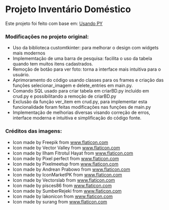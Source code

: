 # Projeto Inventário Doméstico

Este projeto foi feito com base em: [Usando PY](http://www.usandopy.com/pt/artigo/sistema-de-cadastro-em-python-como-fazer-um-inventario-domestico-em-python/)

### Modificações no projeto original:

- Uso da biblioteca customtkinter: para melhorar o design com widgets mais modernos
- Implememtação de uma barra de pesquisa: facilita o uso da tabela quando tem muitos itens cadastrados.
- Remoção de botão para ver foto: torna a interface mais intuitiva para o usuário.
- Aprimoramento do código usando classes para os frames e criação das funções selecionar_imagem e delete_entries em main.py.
- Comando SQL usado para criar tabela em criarBD.py incluído em crud.py e possibilitando a remoção de criarBD.py
- Exclusão da função ver_item em crud.py, para implementar esta funcionalidade foram feitas modificações nas funções de main.py 
- Implementação de melhorias diversas visando correção de erros, interface moderna e intuitiva e simplificação do código fonte.

### Créditos das imagens:

- Icon made by Freepik from www.flaticon.com
- Icon made by Vector Valley from www.flaticon.com
- Icon made by Ilham Fitrotul Hayat from www.flaticon.com
- Icon made by Pixel perfect from www.flaticon.com
- Icon made by Pixelmeetup from www.flaticon.com
- Icon made by Andrean Prabowo from www.flaticon.com
- Icon made by IconMarketPK from www.flaticon.com
- Icon made by Vectorslab from www.flaticon.com
- Icon made by pisces86 from www.flaticon.com
- Icon made by SumberRejeki from www.flaticon.com
- Icon made by lakonicon from www.flaticon.com
- Icon made by surang from www.flaticon.com

